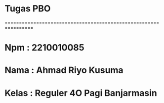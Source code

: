 # Tugas PBO
================================================================

# Npm : 2210010085
# Nama : Ahmad Riyo Kusuma
# Kelas : Reguler 4O Pagi Banjarmasin
